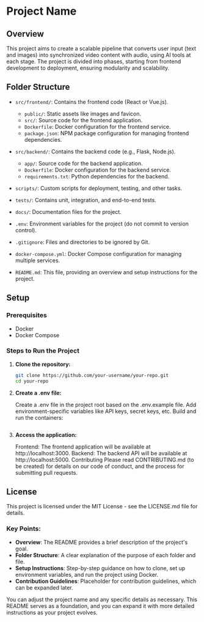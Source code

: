# Project Name

## Overview

This project aims to create a scalable pipeline that converts user input (text and images) into synchronized video content with audio, using AI tools at each stage. The project is divided into phases, starting from frontend development to deployment, ensuring modularity and scalability.

## Folder Structure

- `src/frontend/`: Contains the frontend code (React or Vue.js).
  - `public/`: Static assets like images and favicon.
  - `src/`: Source code for the frontend application.
  - `Dockerfile`: Docker configuration for the frontend service.
  - `package.json`: NPM package configuration for managing frontend dependencies.
  
- `src/backend/`: Contains the backend code (e.g., Flask, Node.js).
  - `app/`: Source code for the backend application.
  - `Dockerfile`: Docker configuration for the backend service.
  - `requirements.txt`: Python dependencies for the backend.
  
- `scripts/`: Custom scripts for deployment, testing, and other tasks.
  
- `tests/`: Contains unit, integration, and end-to-end tests.
  
- `docs/`: Documentation files for the project.

- `.env`: Environment variables for the project (do not commit to version control).

- `.gitignore`: Files and directories to be ignored by Git.

- `docker-compose.yml`: Docker Compose configuration for managing multiple services.

- `README.md`: This file, providing an overview and setup instructions for the project.

## Setup

### Prerequisites

- Docker
- Docker Compose

### Steps to Run the Project

1. **Clone the repository:**
   ```bash
   git clone https://github.com/your-username/your-repo.git
   cd your-repo

2. **Create a .env file:**

   Create a .env file in the project root based on the .env.example file.
   Add environment-specific variables like API keys, secret keys, etc.
   Build and run the containers:

   ```docker-compose up --build

3. **Access the application:**

      Frontend: The frontend application will be available at http://localhost:3000.
      Backend: The backend API will be available at http://localhost:5000.
      Contributing
      Please read CONTRIBUTING.md (to be created) for details on our code of conduct, and the process for submitting pull requests.

## License
This project is licensed under the MIT License - see the LICENSE.md file for details.


### **Key Points:**

- **Overview**: The README provides a brief description of the project's goal.
- **Folder Structure**: A clear explanation of the purpose of each folder and file.
- **Setup Instructions**: Step-by-step guidance on how to clone, set up environment variables, and run the project using Docker.
- **Contribution Guidelines**: Placeholder for contribution guidelines, which can be expanded later.

You can adjust the project name and any specific details as necessary. This README serves as a foundation, and you can expand it with more detailed instructions as your project evolves.
